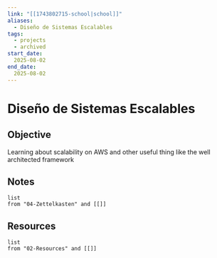 ```yaml
---
link: "[[1743802715-school|school]]"
aliases: 
  - Diseño de Sistemas Escalables
tags:
  - projects
  - archived
start_date:
  2025-08-02
end_date:
  2025-08-02
---
```

# Diseño de Sistemas Escalables
## Objective
Learning about scalability on AWS and other useful thing like the well architected framework

## Notes
```dataview
list
from "04-Zettelkasten" and [[]]
```

## Resources
```dataview
list
from "02-Resources" and [[]]
```

